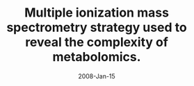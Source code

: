 ---
link: https://pubmed.com/18085752
journal: Analytical chemistry
title: Multiple ionization mass spectrometry strategy used to reveal the complexity of metabolomics.
date: 2008-Jan-15
authors: Nordström, A, Want, E, Northen, T, Lehtiö, J, Siuzdak, G
---